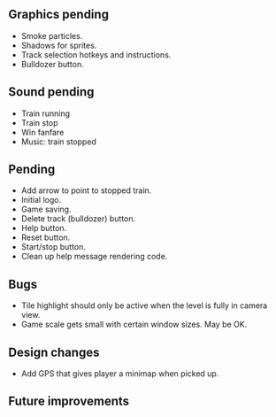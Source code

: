 ## Graphics pending
- Smoke particles.
- Shadows for sprites.
- Track selection hotkeys and instructions.
- Bulldozer button.

## Sound pending
- Train running
- Train stop
- Win fanfare
- Music: train stopped

## Pending
- Add arrow to point to stopped train.
- Initial logo.
- Game saving.
- Delete track (bulldozer) button.
- Help button.
- Reset button.
- Start/stop button.
- Clean up help message rendering code.

## Bugs
- Tile highlight should only be active when the level is fully in camera view.
- Game scale gets small with certain window sizes. May be OK.

## Design changes
- Add GPS that gives player a minimap when picked up.

## Future improvements
